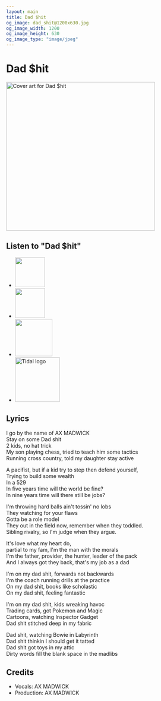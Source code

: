 ```yaml
---
layout: main
title: Dad $hit
og_image: dad_shit@1200x630.jpg
og_image_width: 1200
og_image_height: 630
og_image_type: "image/jpeg"
---
```

<h1>Dad $hit</h1>

<div class="track__art">
<img src="{{site.url}}/images/dad_shit@800x800.jpg" alt="Cover art for Dad $hit" width="400">
</div>
<div class="track__links">
	<h2>Listen to "Dad $hit"</h2>
	<ul>
		<li>
			<a href="https://open.spotify.com/track/021vqtVplKNW8XOsiscKhz?si=1cd67c07952d47b2">
				<img src="{{site.url}}/images/spotify_logo_green.png" width="80">
			</a>
		</li>		
		<li>
			<a href="https://music.apple.com/us/album/dad-%24hit/1844702843?i=1844702844">
				<img src="{{site.url}}/images/apple_music_logo.svg" width="80">
			</a>
		</li>
		<li>
			<a href="https://youtu.be/TwKDsxqeXfM?si=cD1G0yMa7Vib6uoU">
				<img src="{{site.url}}/images/youtube_logo.svg" width="100">
			</a>
		</li>
		<li><a href="https://tidal.com/track/464993783/u">
			<img width="120" src="{{site.url}}/images/tidal_logo.png" alt="Tidal logo">
		</a></li>
	</ul>

<h2>Lyrics</h2>

<p>
I go by the name of AX MADWICK<br>
Stay on some Dad shit<br>
2 kids, no hat trick<br>
My son playing chess, tried to teach him some tactics<br>
Running cross country, told my daughter stay active<br>
</p>

<p>
A pacifist, but if a kid try to step then defend yourself,<br>
Trying to build some wealth<br>
In a 529 <br>
In five years time will the world be fine? <br>
In nine years time will there still be jobs?<br>
</p>

<p>
I'm throwing hard balls ain't tossin' no lobs<br>
They watching for your flaws<br>
Gotta be a role model<br>
They out in the field now, remember when they toddled.<br>
Sibling rivalry, so I'm judge when they argue.<br>
</p>

<p>
It's love what my heart do,<br>
partial to my fam, I'm the man with the morals<br>
I'm the father, provider, the hunter, leader of the pack<br>
And I always got they back, that's my job as a dad<br>
</p>

<p>
I'm on my dad shit, forwards not backwards<br>
I'm the coach running drills at the practice<br>
On my dad shit, books like scholastic<br>
On my dad shit, feeling fantastic<br>
</p>

<p>
I'm on my dad shit, kids wreaking havoc<br>
Trading cards, got Pokemon and Magic<br>
Cartoons, watching Inspector Gadget<br>
Dad shit stitched deep in my fabric<br>
</p>

<p>
Dad shit, watching Bowie in Labyrinth<br>
Dad shit thinkin I should get it tatted<br>
Dad shit got toys in my attic<br>
Dirty words fill the blank space in the madlibs<br>
</p>

</div>

<h2>Credits</h2>
<ul>
	<li>Vocals: AX MADWICK</li>
	<li>Production: AX MADWICK</li>
</ul>
